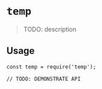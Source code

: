 # `temp`

> TODO: description

## Usage

```
const temp = require('temp');

// TODO: DEMONSTRATE API
```
